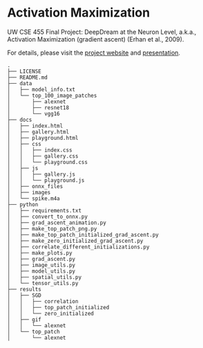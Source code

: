 # Activation Maximization

UW CSE 455 Final Project: DeepDream at the Neuron Level, a.k.a., Activation Maximization (gradient ascent) (Erhan et al., 2009).

For details, please visit the [project website](https://tonyfu97.github.io/DeepDreamAtNeuronLevel/) and [presentation](https://youtu.be/y3xN06_xzJQ).



```shell
.
├── LICENSE
├── README.md
├── data
│   ├── model_info.txt
│   └── top_100_image_patches
│       ├── alexnet
│       ├── resnet18
│       └── vgg16
├── docs
│   ├── index.html
│   ├── gallery.html
│   ├── playground.html
│   ├── css
│   │   ├── index.css
│   │   ├── gallery.css
│   │   └── playground.css
│   ├── js
│   │   ├── gallery.js
│   │   └── playground.js
│   ├── onnx_files
│   ├── images
│   └── spike.m4a
├── python
│   ├── requirements.txt
│   ├── convert_to_onnx.py
│   ├── grad_ascent_animation.py
│   ├── make_top_patch_png.py
│   ├── make_top_patch_initialized_grad_ascent.py
│   ├── make_zero_initialized_grad_ascent.py
│   ├── correlate_different_initializations.py
│   ├── make_plots.py
│   ├── grad_ascent.py
│   ├── image_utils.py
│   ├── model_utils.py
│   ├── spatial_utils.py
│   └── tensor_utils.py
├── results
│   ├── SGD
│   │   ├── correlation
│   │   ├── top_patch_initialized
│   │   └── zero_initialized
│   ├── gif
│   │   └── alexnet
│   └── top_patch
│       └── alexnet
```
